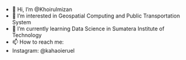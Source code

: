 - 👋 Hi, I’m @Khoirulmizan
- 👀 I’m interested in Geospatial Computing and Public Transportation System
- 🌱 I’m currently learning Data Science in Sumatera Institute of Technology
- 📫 How to reach me:
- Instagram: @kahaoieruel

<!---
Khoirulmizan/Khoirulmizan is a ✨ special ✨ repository because its `README.md` (this file) appears on your GitHub profile.
You can click the Preview link to take a look at your changes.
--->
